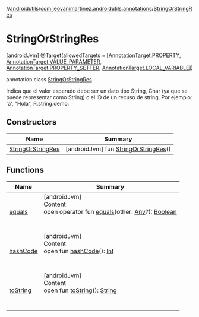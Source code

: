 //[androidutils](../../index.md)/[com.jeovanimartinez.androidutils.annotations](../index.md)/[StringOrStringRes](index.md)



# StringOrStringRes  
 [androidJvm] @[Target](https://kotlinlang.org/api/latest/jvm/stdlib/kotlin.annotation/-target/index.html)(allowedTargets = [[AnnotationTarget.PROPERTY](https://kotlinlang.org/api/latest/jvm/stdlib/kotlin.annotation/-annotation-target/-p-r-o-p-e-r-t-y/index.html), [AnnotationTarget.VALUE_PARAMETER](https://kotlinlang.org/api/latest/jvm/stdlib/kotlin.annotation/-annotation-target/-v-a-l-u-e_-p-a-r-a-m-e-t-e-r/index.html), [AnnotationTarget.PROPERTY_SETTER](https://kotlinlang.org/api/latest/jvm/stdlib/kotlin.annotation/-annotation-target/-p-r-o-p-e-r-t-y_-s-e-t-t-e-r/index.html), [AnnotationTarget.LOCAL_VARIABLE](https://kotlinlang.org/api/latest/jvm/stdlib/kotlin.annotation/-annotation-target/-l-o-c-a-l_-v-a-r-i-a-b-l-e/index.html)])  
  
annotation class [StringOrStringRes](index.md)

Indica que el valor esperado debe ser un dato tipo String, Char (ya que se puede representar como String) o el ID de un recuso de string. Por ejemplo: 'a', "Hola", R.string.demo.

   


## Constructors  
  
|  Name|  Summary| 
|---|---|
| <a name="com.jeovanimartinez.androidutils.annotations/StringOrStringRes/StringOrStringRes/#/PointingToDeclaration/"></a>[StringOrStringRes](-string-or-string-res.md)| <a name="com.jeovanimartinez.androidutils.annotations/StringOrStringRes/StringOrStringRes/#/PointingToDeclaration/"></a> [androidJvm] fun [StringOrStringRes](-string-or-string-res.md)()   <br>


## Functions  
  
|  Name|  Summary| 
|---|---|
| <a name="kotlin/Any/equals/#kotlin.Any?/PointingToDeclaration/"></a>[equals](../../com.jeovanimartinez.androidutils.web/-system-web-browser/index.md#%5Bkotlin%2FAny%2Fequals%2F%23kotlin.Any%3F%2FPointingToDeclaration%2F%5D%2FFunctions%2F-1526026300)| <a name="kotlin/Any/equals/#kotlin.Any?/PointingToDeclaration/"></a>[androidJvm]  <br>Content  <br>open operator fun [equals](../../com.jeovanimartinez.androidutils.web/-system-web-browser/index.md#%5Bkotlin%2FAny%2Fequals%2F%23kotlin.Any%3F%2FPointingToDeclaration%2F%5D%2FFunctions%2F-1526026300)(other: [Any](https://kotlinlang.org/api/latest/jvm/stdlib/kotlin/-any/index.html)?): [Boolean](https://kotlinlang.org/api/latest/jvm/stdlib/kotlin/-boolean/index.html)  <br><br><br>
| <a name="kotlin/Any/hashCode/#/PointingToDeclaration/"></a>[hashCode](../../com.jeovanimartinez.androidutils.web/-system-web-browser/index.md#%5Bkotlin%2FAny%2FhashCode%2F%23%2FPointingToDeclaration%2F%5D%2FFunctions%2F-1526026300)| <a name="kotlin/Any/hashCode/#/PointingToDeclaration/"></a>[androidJvm]  <br>Content  <br>open fun [hashCode](../../com.jeovanimartinez.androidutils.web/-system-web-browser/index.md#%5Bkotlin%2FAny%2FhashCode%2F%23%2FPointingToDeclaration%2F%5D%2FFunctions%2F-1526026300)(): [Int](https://kotlinlang.org/api/latest/jvm/stdlib/kotlin/-int/index.html)  <br><br><br>
| <a name="kotlin/Any/toString/#/PointingToDeclaration/"></a>[toString](../../com.jeovanimartinez.androidutils.web/-system-web-browser/index.md#%5Bkotlin%2FAny%2FtoString%2F%23%2FPointingToDeclaration%2F%5D%2FFunctions%2F-1526026300)| <a name="kotlin/Any/toString/#/PointingToDeclaration/"></a>[androidJvm]  <br>Content  <br>open fun [toString](../../com.jeovanimartinez.androidutils.web/-system-web-browser/index.md#%5Bkotlin%2FAny%2FtoString%2F%23%2FPointingToDeclaration%2F%5D%2FFunctions%2F-1526026300)(): [String](https://kotlinlang.org/api/latest/jvm/stdlib/kotlin/-string/index.html)  <br><br><br>

